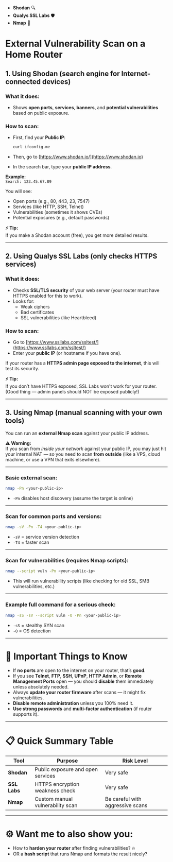 - **Shodan** 🔍
- **Qualys SSL Labs** 🛡️
- **Nmap** 🧠


# External Vulnerability Scan on a Home Router


## 1. **Using Shodan** (search engine for Internet-connected devices)

### What it does:
- Shows **open ports**, **services**, **banners**, and **potential vulnerabilities** based on public exposure.

### How to scan:
- First, find your **Public IP**:
  ```bash
  curl ifconfig.me
  ```

- Then, go to [https://www.shodan.io/](https://www.shodan.io)

- In the search bar, type your **public IP address**.

**Example:**  
`Search: 123.45.67.89`

You will see:
- Open ports (e.g., 80, 443, 23, 7547)
- Services (like HTTP, SSH, Telnet)
- Vulnerabilities (sometimes it shows CVEs)
- Potential exposures (e.g., default passwords)

**⚡ Tip:**  
If you make a Shodan account (free), you get more detailed results.

---

## 2. **Using Qualys SSL Labs** (only checks HTTPS services)

### What it does:
- Checks **SSL/TLS security** of your web server (your router must have HTTPS enabled for this to work).
- Looks for:
  - Weak ciphers
  - Bad certificates
  - SSL vulnerabilities (like Heartbleed)

### How to scan:
- Go to [https://www.ssllabs.com/ssltest/](https://www.ssllabs.com/ssltest/)
- Enter your **public IP** (or hostname if you have one).

If your router has a **HTTPS admin page exposed to the internet**, this will test its security.

**⚡ Tip:**  
If you don’t have HTTPS exposed, SSL Labs won't work for your router. (Good thing — admin panels should NOT be exposed publicly!)

---

## 3. **Using Nmap** (manual scanning with your own tools)

You can run an **external Nmap scan** against your public IP address.

**⚠️ Warning:**  
If you scan from *inside your network* against your public IP, you may just hit your internal NAT — so you need to scan **from outside** (like a VPS, cloud machine, or use a VPN that exits elsewhere).

---

### Basic external scan:
```bash
nmap -Pn <your-public-ip>
```
- `-Pn` disables host discovery (assume the target is online)

---

### Scan for common ports and versions:
```bash
nmap -sV -Pn -T4 <your-public-ip>
```
- `-sV` = service version detection
- `-T4` = faster scan

---

### Scan for vulnerabilities (requires Nmap scripts):
```bash
nmap --script vuln -Pn <your-public-ip>
```
- This will run vulnerability scripts (like checking for old SSL, SMB vulnerabilities, etc.)

---

### Example full command for a serious check:
```bash
nmap -sS -sV --script vuln -O -Pn <your-public-ip>
```
- `-sS` = stealthy SYN scan
- `-O` = OS detection

---

# 🚨 Important Things to Know
- If **no ports** are open to the internet on your router, that’s **good**.
- If you see **Telnet**, **FTP**, **SSH**, **UPnP**, **HTTP Admin**, or **Remote Management Ports** open — you should **disable** them immediately unless absolutely needed.
- Always **update your router firmware** after scans — it might fix vulnerabilities.
- **Disable remote administration** unless you 100% need it.
- **Use strong passwords** and **multi-factor authentication** (if router supports it).

---

# 📋 Quick Summary Table

| Tool          | Purpose                                       | Risk Level      |
|---------------|------------------------------------------------|-----------------|
| **Shodan**    | Public exposure and open services             | Very safe       |
| **SSL Labs**  | HTTPS encryption weakness check               | Very safe       |
| **Nmap**      | Custom manual vulnerability scan              | Be careful with aggressive scans |

---

# ⚙️ Want me to also show you:
- How to **harden your router** after finding vulnerabilities? 🔥
- OR a **bash script** that runs Nmap and formats the result nicely?
